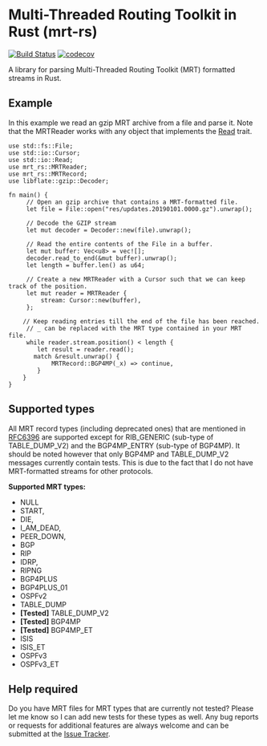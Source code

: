 # Multi-Threaded Routing Toolkit in Rust (mrt-rs)
[![Build Status](https://travis-ci.com/DevQps/mrt-rs.svg?branch=master)](https://travis-ci.com/DevQps/mrt-rs) [![codecov](https://codecov.io/gh/DevQps/mrt-rs/branch/master/graph/badge.svg)](https://codecov.io/gh/DevQps/mrt-rs)

A library for parsing Multi-Threaded Routing Toolkit (MRT) formatted streams in Rust.

## Example
In this example we read an gzip MRT archive from a file and parse it. Note that the MRTReader works with any object that implements the [Read](https://doc.rust-lang.org/std/io/trait.Read.html) trait.
```
use std::fs::File;
use std::io::Cursor;
use std::io::Read;
use mrt_rs::MRTReader;
use mrt_rs::MRTRecord;
use libflate::gzip::Decoder;

fn main() {
     // Open an gzip archive that contains a MRT-formatted file.
     let file = File::open("res/updates.20190101.0000.gz").unwrap();

     // Decode the GZIP stream
     let mut decoder = Decoder::new(file).unwrap();

     // Read the entire contents of the File in a buffer.
     let mut buffer: Vec<u8> = vec![];
     decoder.read_to_end(&mut buffer).unwrap();
     let length = buffer.len() as u64;

     // Create a new MRTReader with a Cursor such that we can keep track of the position.
     let mut reader = MRTReader {
         stream: Cursor::new(buffer),
     };

    // Keep reading entries till the end of the file has been reached.
     // _ can be replaced with the MRT type contained in your MRT file.
     while reader.stream.position() < length {
        let result = reader.read();
       match &result.unwrap() {
            MRTRecord::BGP4MP(_x) => continue,
        }
    }
}
```

## Supported types
All MRT record types (including deprecated ones) that are mentioned in [RFC6396](https://tools.ietf.org/html/rfc6396) are supported except for RIB_GENERIC (sub-type of TABLE_DUMP_V2) and the BGP4MP_ENTRY (sub-type of BGP4MP). It should be noted however that only BGP4MP and TABLE_DUMP_V2 messages currently contain tests. This is due to the fact that I do not have MRT-formatted streams for other protocols.

**Supported MRT types:**
- NULL
- START,
- DIE,
- I_AM_DEAD,
- PEER_DOWN,
- BGP
- RIP
- IDRP,
- RIPNG
- BGP4PLUS
- BGP4PLUS_01
- OSPFv2
- TABLE_DUMP
- **[Tested]** TABLE_DUMP_V2     
- **[Tested]** BGP4MP            
- **[Tested]** BGP4MP_ET         
- ISIS
- ISIS_ET
- OSPFv3
- OSPFv3_ET

## Help required
Do you have MRT files for MRT types that are currently not tested? Please let me know so I can add new tests for these types as well.
Any bug reports or requests for additional features are always welcome and can be submitted at the [Issue Tracker](https://github.com/DevQps/mrt-rs).